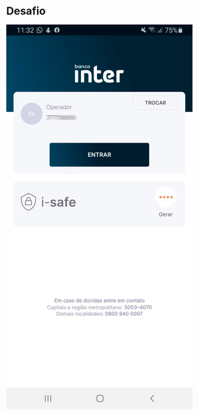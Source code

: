 # Desafio
![demo](https://raw.githubusercontent.com/rodrigorahman/desafio_tdc_2020/master/login_banco_inter.png)